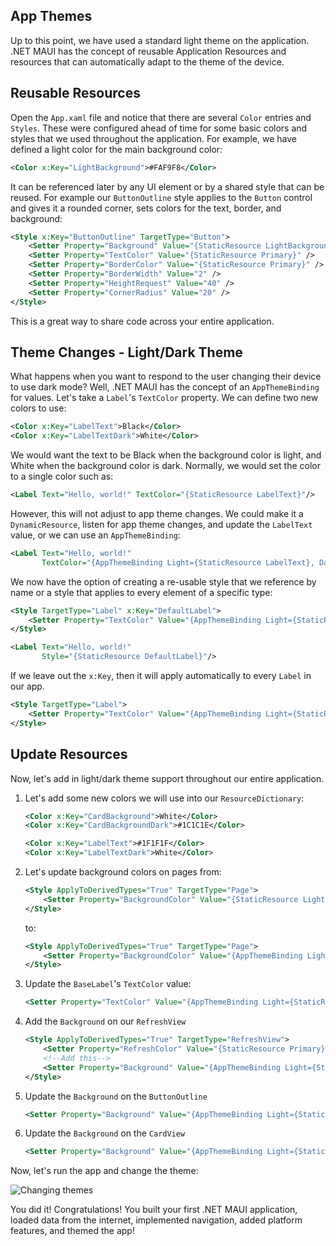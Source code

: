 ## App Themes

Up to this point, we have used a standard light theme on the application. .NET MAUI has the concept of reusable Application Resources and resources that can automatically adapt to the theme of the device. 

## Reusable Resources

Open the `App.xaml` file and notice that there are several `Color` entries and `Styles`. These were configured ahead of time for some basic colors and styles that we used throughout the application. For example, we have defined a light color for the main background color:

```xml
<Color x:Key="LightBackground">#FAF9F8</Color>
```

It can be referenced later by any UI element or by a shared style that can be reused. For example our `ButtonOutline` style applies to the `Button` control and gives it a rounded corner, sets colors for the text, border, and background:

```xml
<Style x:Key="ButtonOutline" TargetType="Button">
    <Setter Property="Background" Value="{StaticResource LightBackground}" />
    <Setter Property="TextColor" Value="{StaticResource Primary}" />
    <Setter Property="BorderColor" Value="{StaticResource Primary}" />
    <Setter Property="BorderWidth" Value="2" />
    <Setter Property="HeightRequest" Value="40" />
    <Setter Property="CornerRadius" Value="20" />
</Style>
```

This is a great way to share code across your entire application. 

## Theme Changes - Light/Dark Theme

What happens when you want to respond to the user changing their device to use dark mode? Well, .NET MAUI has the concept of  an `AppThemeBinding` for values. Let's take a `Label`'s `TextColor` property. We can define two new colors to use:

```xml
<Color x:Key="LabelText">Black</Color>
<Color x:Key="LabelTextDark">White</Color>
```

We would want the text to be Black when the background color is light, and White when the background color is dark. Normally, we would set the color to a single color such as:

```xml
<Label Text="Hello, world!" TextColor="{StaticResource LabelText}"/>
```

However, this will not adjust to app theme changes. We could make it a `DynamicResource`, listen for app theme changes, and update the `LabelText` value, or we can use an `AppThemeBinding`:

```xml
<Label Text="Hello, world!" 
       TextColor="{AppThemeBinding Light={StaticResource LabelText}, Dark={StaticResource LabelTextDark}}"/>
```

We now have the option of creating a re-usable style that we reference by name or a style that applies to every element of a specific type:

```xml
<Style TargetType="Label" x:Key="DefaultLabel">
    <Setter Property="TextColor" Value="{AppThemeBinding Light={StaticResource LabelText}, Dark={StaticResource LabelTextDark}}" />
</Style>
```

```xml
<Label Text="Hello, world!" 
       Style="{StaticResource DefaultLabel}"/>
```

If we leave out the `x:Key`, then it will apply automatically to every `Label` in our app.

```xml
<Style TargetType="Label">
    <Setter Property="TextColor" Value="{AppThemeBinding Light={StaticResource LabelText}, Dark={StaticResource LabelTextDark}}" />
</Style>
```

## Update Resources

Now, let's add in light/dark theme support throughout our entire application.


1. Let's add some new colors we will use into our `ResourceDictionary`:

    ```xml
    <Color x:Key="CardBackground">White</Color>
    <Color x:Key="CardBackgroundDark">#1C1C1E</Color>

    <Color x:Key="LabelText">#1F1F1F</Color>
    <Color x:Key="LabelTextDark">White</Color>
    ```

1. Let's update background colors on pages from:

    ```xml
    <Style ApplyToDerivedTypes="True" TargetType="Page">
        <Setter Property="BackgroundColor" Value="{StaticResource LightBackground}" />
    </Style>
    ```

    to:

    ```xml
    <Style ApplyToDerivedTypes="True" TargetType="Page">
        <Setter Property="BackgroundColor" Value="{AppThemeBinding Light={StaticResource LightBackground}, Dark={StaticResource DarkBackground}}" />
    </Style>
    ```


1. Update the `BaseLabel`'s `TextColor` value:

    ```xml
    <Setter Property="TextColor" Value="{AppThemeBinding Light={StaticResource LabelText}, Dark={StaticResource LabelTextDark}}" />
    ```

1. Add the `Background` on our `RefreshView`

    ```xml
    <Style ApplyToDerivedTypes="True" TargetType="RefreshView">
        <Setter Property="RefreshColor" Value="{StaticResource Primary}" />
        <!--Add this-->
        <Setter Property="Background" Value="{AppThemeBinding Light={StaticResource LightBackground}, Dark={StaticResource DarkBackground}}" />
    </Style>
    ```

1. Update the `Background` on the `ButtonOutline`

    ```xml
    <Setter Property="Background" Value="{AppThemeBinding Light={StaticResource LightBackground}, Dark={StaticResource DarkBackground}}" />
    ```

1. Update the `Background` on the `CardView`

    ```xml
    <Setter Property="Background" Value="{AppThemeBinding Light={StaticResource CardBackground}, Dark={StaticResource CardBackgroundDark}}" />
    ```

Now, let's run the app and change the theme:

![Changing themes](https://github.com/dotnet-presentations/dotnet-maui-workshop/blob/main/Art/Themes.gif?raw=true)


You did it! Congratulations! You built your first .NET MAUI application, loaded data from the internet, implemented navigation, added platform features, and themed the app!
